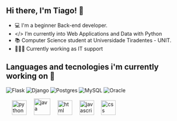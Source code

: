 ## Hi there, I'm Tiago! 👋

- 💻 I'm a beginner Back-end developer.
- </> I’m currently into Web Applications and Data with Python
- 📚 Computer Science student at Universidade Tiradentes - UNIT.
- 👨🏼‍💻 Currently working as IT support

## Languages and tecnologies i'm currently working on 🔧

<div align="left">
   
![Flask](https://img.shields.io/badge/flask-%23000.svg?style=for-the-badge&logo=flask&logoColor=white)
![Django](https://img.shields.io/badge/django-%23092E20.svg?style=for-the-badge&logo=django&logoColor=white)
![Postgres](https://img.shields.io/badge/postgres-%23316192.svg?style=for-the-badge&logo=postgresql&logoColor=white)
![MySQL](https://img.shields.io/badge/mysql-4479A1.svg?style=for-the-badge&logo=mysql&logoColor=white)
![Oracle](https://img.shields.io/badge/Oracle-F80000?style=for-the-badge&logo=oracle&logoColor=white)
    
<div align="left">

<img width="12" />
  <img src="https://cdn.jsdelivr.net/gh/devicons/devicon@latest/icons/python/python-original.svg" height="40" alt="python   
   logo"  />
  <img width="12" />
   <img src="https://cdn.jsdelivr.net/gh/devicons/devicon@latest/icons/java/java-original.svg" heigh="40" width="45" alt="java"/>
   <img width="12" />
  <img src="https://cdn.jsdelivr.net/gh/devicons/devicon@latest/icons/html5/html5-original.svg" height="40" alt="html logo"  />
  <img width="12" />
  <img src="https://cdn.jsdelivr.net/gh/devicons/devicon/icons/javascript/javascript-original.svg" height="40" alt="javascript logo" />
  <img width="12" />
  <img src="https://cdn.jsdelivr.net/gh/devicons/devicon@latest/icons/css3/css3-original.svg" height="40" alt="css" /> 
  <img width="12" />

 



  
###




